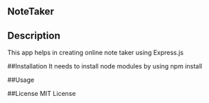 ## NoteTaker

## Description
This app helps in creating online note taker using Express.js

##Installation
It needs to install node modules by using npm install

##Usage

##License
MIT License
